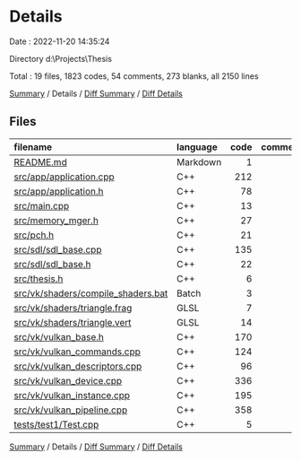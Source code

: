 # Details

Date : 2022-11-20 14:35:24

Directory d:\\Projects\\Thesis

Total : 19 files,  1823 codes, 54 comments, 273 blanks, all 2150 lines

[Summary](results.md) / Details / [Diff Summary](diff.md) / [Diff Details](diff-details.md)

## Files
| filename | language | code | comment | blank | total |
| :--- | :--- | ---: | ---: | ---: | ---: |
| [README.md](/README.md) | Markdown | 1 | 0 | 1 | 2 |
| [src/app/application.cpp](/src/app/application.cpp) | C++ | 212 | 7 | 34 | 253 |
| [src/app/application.h](/src/app/application.h) | C++ | 78 | 5 | 11 | 94 |
| [src/main.cpp](/src/main.cpp) | C++ | 13 | 0 | 0 | 13 |
| [src/memory_mger.h](/src/memory_mger.h) | C++ | 27 | 5 | 9 | 41 |
| [src/pch.h](/src/pch.h) | C++ | 21 | 0 | 3 | 24 |
| [src/sdl/sdl_base.cpp](/src/sdl/sdl_base.cpp) | C++ | 135 | 0 | 15 | 150 |
| [src/sdl/sdl_base.h](/src/sdl/sdl_base.h) | C++ | 22 | 0 | 4 | 26 |
| [src/thesis.h](/src/thesis.h) | C++ | 6 | 0 | 3 | 9 |
| [src/vk/shaders/compile_shaders.bat](/src/vk/shaders/compile_shaders.bat) | Batch | 3 | 0 | 0 | 3 |
| [src/vk/shaders/triangle.frag](/src/vk/shaders/triangle.frag) | GLSL | 7 | 0 | 2 | 9 |
| [src/vk/shaders/triangle.vert](/src/vk/shaders/triangle.vert) | GLSL | 14 | 0 | 4 | 18 |
| [src/vk/vulkan_base.h](/src/vk/vulkan_base.h) | C++ | 170 | 4 | 31 | 205 |
| [src/vk/vulkan_commands.cpp](/src/vk/vulkan_commands.cpp) | C++ | 124 | 0 | 12 | 136 |
| [src/vk/vulkan_descriptors.cpp](/src/vk/vulkan_descriptors.cpp) | C++ | 96 | 1 | 17 | 114 |
| [src/vk/vulkan_device.cpp](/src/vk/vulkan_device.cpp) | C++ | 336 | 1 | 60 | 397 |
| [src/vk/vulkan_instance.cpp](/src/vk/vulkan_instance.cpp) | C++ | 195 | 19 | 17 | 231 |
| [src/vk/vulkan_pipeline.cpp](/src/vk/vulkan_pipeline.cpp) | C++ | 358 | 12 | 49 | 419 |
| [tests/test1/Test.cpp](/tests/test1/Test.cpp) | C++ | 5 | 0 | 1 | 6 |

[Summary](results.md) / Details / [Diff Summary](diff.md) / [Diff Details](diff-details.md)